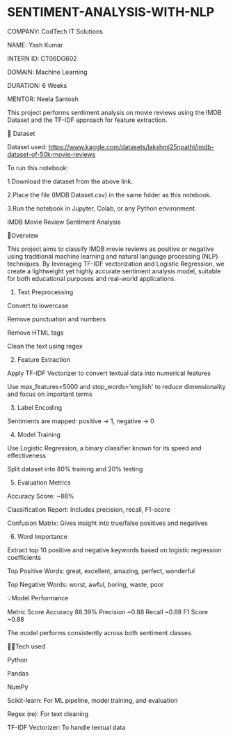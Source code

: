 # SENTIMENT-ANALYSIS-WITH-NLP

COMPANY: CodTech IT Solutions

NAME: Yash Kumar

INTERN ID: CT06DG602

DOMAIN: Machine Learning

DURATION: 6 Weeks

MENTOR: Neela Santosh

This project performs sentiment analysis on movie reviews using the IMDB Dataset and the TF-IDF approach for feature extraction.

📁 Dataset

Dataset used: https://www.kaggle.com/datasets/lakshmi25npathi/imdb-dataset-of-50k-movie-reviews

To run this notebook:

1.Download the dataset from the above link.

2.Place the file (IMDB Dataset.csv) in the same folder as this notebook.

3.Run the notebook in Jupyter, Colab, or any Python environment.

IMDB Movie Review Sentiment Analysis

📌Overview

This project aims to classify IMDB movie reviews as positive or negative using traditional machine learning and natural language processing (NLP) techniques. By leveraging TF-IDF vectorization and Logistic Regression, we create a lightweight yet highly accurate sentiment analysis model, suitable for both educational purposes and real-world applications.

1. Text Preprocessing

Convert to lowercase

Remove punctuation and numbers

Remove HTML tags

Clean the text using regex

2. Feature Extraction

Apply TF-IDF Vectorizer to convert textual data into numerical features

Use max_features=5000 and stop_words='english' to reduce dimensionality and focus on important terms

3. Label Encoding
   
Sentiments are mapped: positive → 1, negative → 0

4. Model Training

Use Logistic Regression, a binary classifier known for its speed and effectiveness

Split dataset into 80% training and 20% testing

5. Evaluation Metrics
   
Accuracy Score: ~88%

Classification Report: Includes precision, recall, F1-score

Confusion Matrix: Gives insight into true/false positives and negatives

6. Word Importance
   
Extract top 10 positive and negative keywords based on logistic regression coefficients

Top Positive Words: great, excellent, amazing, perfect, wonderful

Top Negative Words: worst, awful, boring, waste, poor

💡Model Performance

Metric	Score
Accuracy	88.39%
Precision	~0.88
Recall	~0.88
F1 Score	~0.88

The model performs consistently across both sentiment classes.

👨‍💻Tech used

Python

Pandas

NumPy

Scikit-learn: For ML pipeline, model training, and evaluation

Regex (re): For text cleaning

TF-IDF Vectorizer: To handle textual data

